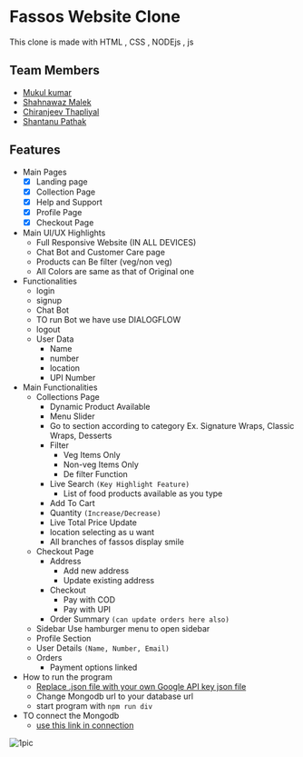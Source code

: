 
# Fassos Website Clone

This clone is made with HTML , CSS , NODEjs , js 




## Team Members

- [Mukul kumar](https://github.com/mukul0000)    
- [Shahnawaz Malek](https://github.com/Malek1117)
- [Chiranjeev Thapliyal]()
- [Shantanu Pathak](https://github.com/Wingsrt)


  
## Features

-  Main Pages
   - [x] Landing page
   - [x] Collection Page
   - [x] Help and Support
   - [x] Profile Page
   - [x] Checkout Page
- Main UI/UX Highlights
   - Full Responsive Website (IN ALL DEVICES)
   - Chat Bot and Customer Care page
   - Products can Be filter (veg/non veg)
   - All Colors are same as that of Original one
- Functionalities
   * login
   * signup
   * Chat Bot 
    - TO run Bot we have use DIALOGFLOW  
   * logout
   * User Data
     - Name
     - number
     - location
     - UPI Number
- Main Functionalities
   - Collections Page
      - Dynamic Product Available
      - Menu Slider
      - Go to section according to category Ex. Signature Wraps, Classic Wraps, Desserts
      - Filter
        - Veg Items Only
        - Non-veg Items Only
        - De filter Function
      - Live Search `(Key Highlight Feature)`
        - List of food products available as you type
      - Add To Cart
      - Quantity `(Increase/Decrease)`
      - Live Total Price Update 
      - location selecting as u want
      - All branches of fassos display smile 
   - Checkout Page
     - Address
       - Add new address
       - Update existing address
     - Checkout
       - Pay with COD
       - Pay with UPI
     - Order Summary `(can update orders here also)`
   - Sidebar Use hamburger menu to open sidebar
   - Profile Section
   - User Details `(Name, Number, Email)`
   - Orders
     - Payment options linked  
- How to run the program 
   - [Replace .json file with your own Google API key json file ](https://n/serviceaccounts?project=masai-unit3)  
   -  Change Mongodb url to your database url
   -  start program with `npm run div`
- TO connect the Mongodb 
   - [use this link in connection](mongodb+srv://faasos:${process.env.DATABASE_PASS}@cluster0.onmc8.mongodb.net/myFirstDatabase?retryWrites=true&w=majority)  



![1pic](https://user-images.githubusercontent.com/86429170/141460216-5f3709fc-4bbd-4e39-8990-03aede255beb.png)

